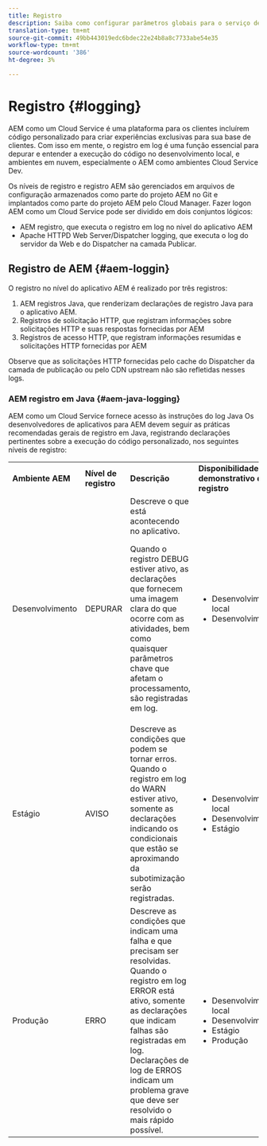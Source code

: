 ```yaml
---
title: Registro
description: Saiba como configurar parâmetros globais para o serviço de registro central, configurações específicas para os serviços individuais ou como solicitar registro de dados.
translation-type: tm+mt
source-git-commit: 49bb443019edc6bdec22e24b8a8c7733abe54e35
workflow-type: tm+mt
source-wordcount: '386'
ht-degree: 3%

---
```



# Registro {#logging}

AEM como um Cloud Service é uma plataforma para os clientes incluírem código personalizado para criar experiências exclusivas para sua base de clientes. Com isso em mente, o registro em log é uma função essencial para depurar e entender a execução do código no desenvolvimento local, e ambientes em nuvem, especialmente o AEM como ambientes Cloud Service Dev.

Os níveis de registro e registro AEM são gerenciados em arquivos de configuração armazenados como parte do projeto AEM no Git e implantados como parte do projeto AEM pelo Cloud Manager. Fazer logon AEM como um Cloud Service pode ser dividido em dois conjuntos lógicos:

* AEM registro, que executa o registro em log no nível do aplicativo AEM
* Apache HTTPD Web Server/Dispatcher logging, que executa o log do servidor da Web e do Dispatcher na camada Publicar.

## Registro de AEM {#aem-loggin}

O registro no nível do aplicativo AEM é realizado por três registros:

1. AEM registros Java, que renderizam declarações de registro Java para o aplicativo AEM.
1. Registros de solicitação HTTP, que registram informações sobre solicitações HTTP e suas respostas fornecidas por AEM
1. Registros de acesso HTTP, que registram informações resumidas e solicitações HTTP fornecidas por AEM

Observe que as solicitações HTTP fornecidas pelo cache do Dispatcher da camada de publicação ou pelo CDN upstream não são refletidas nesses logs.

### AEM registro em Java {#aem-java-logging}

AEM como um Cloud Service fornece acesso às instruções do log Java Os desenvolvedores de aplicativos para AEM devem seguir as práticas recomendadas gerais de registro em Java, registrando declarações pertinentes sobre a execução do código personalizado, nos seguintes níveis de registro:

<table>
<tr>
<td>
<b>Ambiente AEM</b></td>
<td>
<b>Nível de registro</b></td>
<td>
<b>Descrição</b></td>
<td>
<b>Disponibilidade do demonstrativo de registro</b></td>
</tr>
<tr>
<td>
Desenvolvimento</td>
<td>
DEPURAR</td>
<td>
Descreve o que está acontecendo no aplicativo.<br>

Quando o registro DEBUG estiver ativo, as declarações que fornecem uma imagem clara do que ocorre com as atividades, bem como quaisquer parâmetros chave que afetam o processamento, são registradas em log.</td>
<td>
<ul>
<li> Desenvolvimento local</li>
<li>Desenvolvimento</li>
</ul></td>
</tr>
<tr>
<td>
Estágio</td>
<td>
AVISO</td>
<td>
Descreve as condições que podem se tornar erros.<br>
Quando o registro em log do WARN estiver ativo, somente as declarações indicando os condicionais que estão se aproximando da subotimização serão registradas.</td>
<td>
<ul>
<li> Desenvolvimento local</li>
<li>Desenvolvimento</li>
<li>Estágio</li>
</ul></td>
</tr>
<tr>
<td>
Produção</td>
<td>
ERRO</td>
<td>
Descreve as condições que indicam uma falha e que precisam ser resolvidas.<br>
Quando o registro em log ERROR está ativo, somente as declarações que indicam falhas são registradas em log. Declarações de log de ERROS indicam um problema grave que deve ser resolvido o mais rápido possível.</td>
<td>
<ul>
<li> Desenvolvimento local</li>
<li>Desenvolvimento</li>
<li>Estágio</li>
<li>Produção</li>
</ul></td>
</tr>
</table>